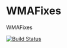 WMAFixes
========

WMAFixes

[![Build Status](http://ci.blny.tk/job/WMAFixes/badge/icon)](http://ci.blny.tk/job/WMAFixes/)
